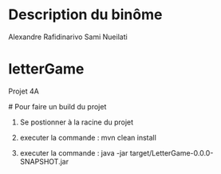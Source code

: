# Description du binôme
Alexandre Rafidinarivo
Sami Nueilati

# letterGame
Projet 4A

# Pour faire un build du projet

1. Se postionner à la racine du projet

2. executer la commande : mvn clean install

3. executer la commande : java -jar target/LetterGame-0.0.0-SNAPSHOT.jar